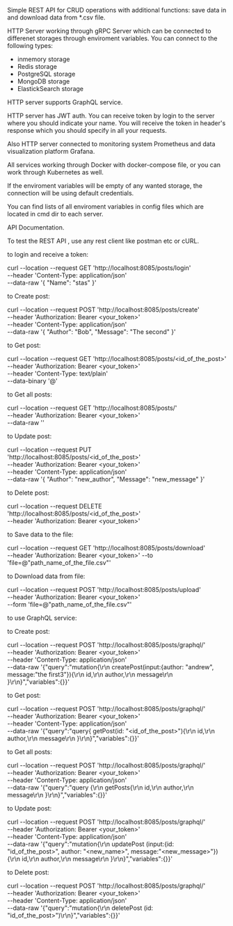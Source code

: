 Simple REST API for CRUD operations with additional functions: save data in and download data from *.csv file.

HTTP Server working through gRPC Server which can be connected to differenet storages through enviroment variables.
You can connect to the following types:
- inmemory storage
- Redis storage
- PostgreSQL storage
- MongoDB storage
- ElastickSearch storage

HTTP server supports GraphQL service.

HTTP server has JWT auth. You can receive token by login to the server where you should indicate your name. You will receive the token in header's response which you should specify in all your requests.

Also HTTP server connected to monitoring system Prometheus and data visualization platform Grafana.

All services working through Docker with docker-compose file, or you can work through Kubernetes as well.

If the enviroment variables will be empty of any wanted storage, the connection will be using default credentials.

You can find lists of all enviroment variables in config files which are located in cmd dir to each server.

API Documentation.

To test the REST API , use any rest client like postman etc or cURL.

to login and receive a token:

curl --location --request GET 'http://localhost:8085/posts/login' \
--header 'Content-Type: application/json' \
--data-raw '{
    "Name": "stas"
}'

to Create post:

curl --location --request POST 'http://localhost:8085/posts/create' \
--header 'Authorization: Bearer <your_token>' \
--header 'Content-Type: application/json' \
--data-raw '{
    "Author": "Bob",
    "Message": "The second"
}'

to Get post:

curl --location --request GET 'http://localhost:8085/posts/<id_of_the_post>' \
--header 'Authorization: Bearer <your_token>' \
--header 'Content-Type: text/plain' \
--data-binary '@'

to Get all posts:

curl --location --request GET 'http://localhost:8085/posts/' \
--header 'Authorization: Bearer <your_token>' \
--data-raw ''

to Update post:

curl --location --request PUT 'http://localhost:8085/posts/<id_of_the_post>' \
--header 'Authorization: Bearer <your_token>' \
--header 'Content-Type: application/json' \
--data-raw '{
    "Author": "new_author",
    "Message": "new_message"
}'

to Delete post:

curl --location --request DELETE 'http://localhost:8085/posts/<id_of_the_post>' \
--header 'Authorization: Bearer <your_token>'

to Save data to the file:

curl --location --request GET 'http://localhost:8085/posts/download' \
--header 'Authorization: Bearer <your_token>'
--to 'file=@"path_name_of_the_file.csv"'

to Download data from file:

curl --location --request POST 'http://localhost:8085/posts/upload' \
--header 'Authorization: Bearer <your_token>' \
--form 'file=@"path_name_of_the_file.csv"'

to use GraphQL service:

to Create post:

curl --location --request POST 'http://localhost:8085/posts/graphql/' \
--header 'Authorization: Bearer <your_token>' \
--header 'Content-Type: application/json' \
--data-raw '{"query":"mutation{\r\n  createPost(input:{author: \"andrew\", message:\"the first3\"}){\r\n    id,\r\n    author,\r\n    message\r\n  }\r\n}","variables":{}}'

to Get post:

curl --location --request POST 'http://localhost:8085/posts/graphql/' \
--header 'Authorization: Bearer <your_token>' \
--header 'Content-Type: application/json' \
--data-raw '{"query":"query{ getPost(id: \"<id_of_the_post>\"){\r\n    id,\r\n    author,\r\n    message\r\n  }\r\n}","variables":{}}'

to Get all posts:

curl --location --request POST 'http://localhost:8085/posts/graphql/' \
--header 'Authorization: Bearer <your_token>' \
--header 'Content-Type: application/json' \
--data-raw '{"query":"query {\r\n  getPosts{\r\n    id,\r\n    author,\r\n    message\r\n  }\r\n}","variables":{}}'

to Update post:

curl --location --request POST 'http://localhost:8085/posts/graphql/' \
--header 'Authorization: Bearer <your_token>' \
--header 'Content-Type: application/json' \
--data-raw '{"query":"mutation{\r\n  updatePost (input:{id: \"id_of_the_post>\", author: \"<new_name>\", message:\"<new_message>\"}){\r\n    id,\r\n    author,\r\n    message\r\n  }\r\n}","variables":{}}'

to Delete post:

curl --location --request POST 'http://localhost:8085/posts/graphql/' \
--header 'Authorization: Bearer <your_token>' \
--header 'Content-Type: application/json' \
--data-raw '{"query":"mutation{\r\n  deletePost (id: \"id_of_the_post>\")\r\n}","variables":{}}'
